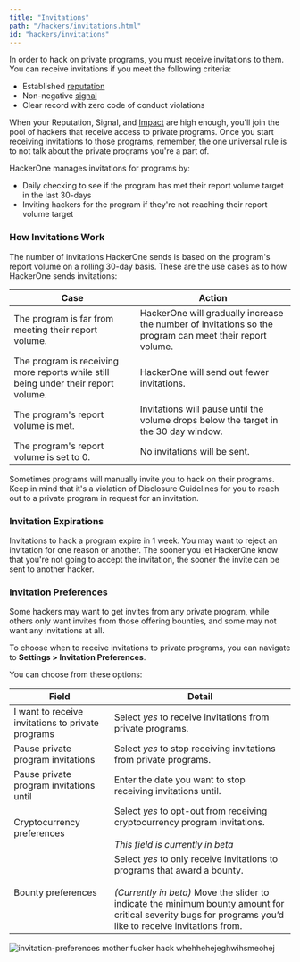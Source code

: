 ```yaml
---
title: "Invitations"
path: "/hackers/invitations.html"
id: "hackers/invitations"
---
```


In order to hack on private programs, you must receive invitations to them. You can receive invitations if you meet the following criteria:
* Established [reputation](reputation.html)
* Non-negative [signal](signal-and-impact.html)
* Clear record with zero code of conduct violations

When your Reputation, Signal, and [Impact](signal-and-impact.html) are high enough, you'll join the pool of hackers that receive access to private programs. Once you start receiving invitations to those programs, remember, the one universal rule is to not talk about the private programs you're a part of.

HackerOne manages invitations for programs by:
* Daily checking to see if the program has met their report volume target in the last 30-days
* Inviting hackers for the program if they're not reaching their report volume target

### How Invitations Work
The number of invitations HackerOne sends is based on the program's report volume on a rolling 30-day basis. These are the use cases as to how HackerOne sends invitations:

Case | Action
---- | ------
The program is far from meeting their report volume. | HackerOne will gradually increase the number of invitations so the program can meet their report volume.
The program is receiving more reports while still being under their report volume. | HackerOne will send out fewer invitations.
The program's report volume is met. | Invitations will pause until the volume drops below the target in the 30 day window.
The program's report volume is set to 0. | No invitations will be sent.

Sometimes programs will manually invite you to hack on their programs. Keep in mind that it's a violation of Disclosure Guidelines for you to reach out to a private program in request for an invitation.

### Invitation Expirations
Invitations to hack a program expire in 1 week. You may want to reject an invitation for one reason or another. The sooner you let HackerOne know that you're not going to accept the invitation, the sooner the invite can be sent to another hacker.

### Invitation Preferences
Some hackers may want to get invites from any private program, while others only want invites from those offering bounties, and some may not want any invitations at all.

To choose when to receive invitations to private programs, you can navigate to **Settings > Invitation Preferences**.

You can choose from these options:

Field | Detail
------ | ------
I want to receive invitations to private programs | Select *yes* to receive invitations from private programs.
Pause private program invitations | Select *yes* to stop receiving invitations from private programs.
Pause private program invitations until | Enter the date you want to stop receiving invitations until.  
Cryptocurrency preferences | Select *yes* to opt-out from receiving cryptocurrency program invitations. <br><br>*This field is currently in beta*
Bounty preferences | Select *yes* to only receive invitations to programs that award a bounty. <br><br>*(Currently in beta)* Move the slider to indicate the minimum bounty amount for critical severity bugs for programs you’d like to receive invitations from.

![invitation-preferences](./images/invitation-preferences-2.png)
mother fucker hack
whehhehejeghwihsmeohej
